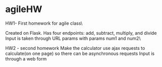 # agileHW

HW1- First homework for agile class\

Created on Flask. Has four endpoints: add, subtract, multiply, and divide
Input is taken through URL params with params num1 and num2\

HW2 - second homework
Make the calculator use ajax requests to calculate(on one page) so there can be asynchronous requests
Input is through a web form
